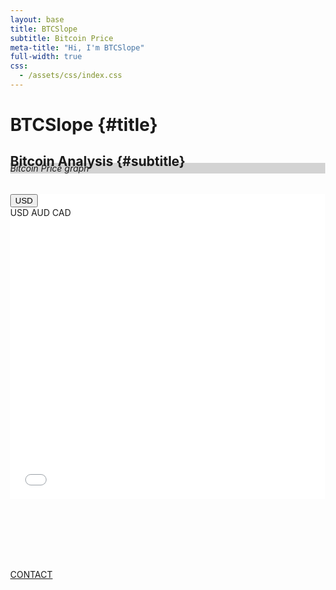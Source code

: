```yaml
---
layout: base
title: BTCSlope
subtitle: Bitcoin Price
meta-title: "Hi, I'm BTCSlope"
full-width: true
css:
  - /assets/css/index.css
---
```

<script type = "text/javascript">
	function AutoRefresh(t) {
		setTimeout("location.reload(true);", t);
        }
</script>
	
<style>
	html,body {
		height:100%;
		margin:0;
	}
	.btn:focus,.btn:active {
   		outline: none !important;
   		box-shadow: none;
	}
	#graph1.fullscreen{
	    z-index: 9999; 
	    width: 100%; 
	    height: 100%;
	    position: fixed;
	    top: 0px; 
	    left: 0px;
	    padding: 0px;
	    bottom: 0px;
	    float: left;
		min-height: 100%;
	}
	#graph1 {
		height: 650px;
	}
	#link_graph { color: #FF0000; }
	#link_graph:hover { color: #00FF00; }
  </style>


<div id="header" markdown="1">

# BTCSlope {#title}

## Bitcoin Analysis {#subtitle}

</div>

<div id="main-sections" style="margin-top:-30px;">

<div id="services-out">
  <div id="services">
	<!-- Chart -->
<div class="col-xl-12 col-lg-12">
	<div class="card shadow mb-4" id="graph1">
		<div class="card-header py-3 d-flex flex-row align-items-center justify-content-between border-bottom-0" style="background-color: lightgrey">
			<h6 class="m-0 text-primary">Bitcoin Price graph</h6>
				<a class="btn dropdown" data-toggle="dropdown" href="#" role="button" onclick="$('#graph1').toggleClass('fullscreen');window.dispatchEvent(new Event('resize'));">
					<i class="fas fa-arrows-alt fa-sm fa-fw text-gray-400"></i></a>
		</div>

<!-- Card Body -->
<div class="card-header text-primary border-bottom-0" style="background-color: white">
	<div class="dropdown">
		<button class="btn btn-primary dropdown-toggle" type="button" id="dropdownMenuButton" data-toggle="dropdown" aria-haspopup="true" aria-expanded="false">USD</button>
		<div class="dropdown-menu" aria-labelledby="dropdownMenuButton">
			<a class="dropdown-item" onclick="location.href = '/plots/BTCPrice.html';">USD</a>
			<a class="dropdown-item" onclick="location.href = '/btc/sf_model/AUD';">AUD</a>
			<a class="dropdown-item" onclick="location.href = '/btc/sf_model/CAD';">CAD</a>
		</div>
	</div>
</div>
<div class="card-body" style="height: 450px;">
	<iframe id="igraph" scrolling="no" style="border:none;" seamless="seamless" src="/plots/BTCPrice.html" height="100%" width="100%"></iframe>
</div>
  </div>
    <a href="/contact" class="contact-me-btn actionbtn">
      <span class="far fa-envelope" aria-hidden="true"></span>
      CONTACT
    </a>
  </div>
</div>

<script>
function findBootstrapEnvironment() {
	let envs = ['xs', 'sm', 'md', 'lg', 'xl'];
	let el = document.createElement('div');
	document.body.appendChild(el);
	let curEnv = envs.shift();
	for (let env of envs.reverse()) {
		el.classList.add(`d-${env}-none`);
		if (window.getComputedStyle(el).display === 'none') {
			curEnv = env;
			break;
		}
	}
	document.body.removeChild(el);
	return curEnv;
}

env_size = findBootstrapEnvironment();
if (env_size == "xs") {
	document.getElementById("graph1").style.height="350px";
	Plotly.newPlot('graph', data_mobile, layout_mobile, {responsive: true, modeBarButtonsToRemove: ['toImage', 'hoverCompareCartesian', 'hoverClosest2d', 'toggleSpikelines', 'lasso2d', 'select2d', 'hoverClosestCartesian'], displaylogo: false});
}
else {
	document.getElementById("graph1").style.height="650px";
	Plotly.newPlot('graph', data, layout, {responsive: true, modeBarButtonsToRemove: ['toImage', 'hoverCompareCartesian', 'hoverClosest2d', 'toggleSpikelines', 'lasso2d', 'select2d', 'hoverClosestCartesian'], displaylogo: false});
		}
</script>
